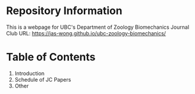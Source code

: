 # Repository Information
This is a webpage for UBC's Department of Zoology Biomechanics Journal Club
URL: https://jas-wong.github.io/ubc-zoology-biomechanics/

# Table of Contents
1. Introduction
2. Schedule of JC Papers
3. Other 
